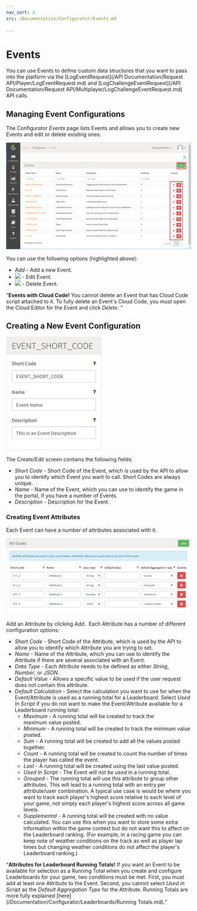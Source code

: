 ```yaml
---
nav_sort: 1
src: /Documentation/Configurator/Events.md

---
```


# Events

You can use Events to define custom data structures that you want to pass into the platform via the [LogEventRequest](/API Documentation/Request API/Player/LogEventRequest.md) and [LogChallengeEventRequest](/API Documentation/Request API/Multiplayer/LogChallengeEventRequest.md) API calls.

## Managing Event Configurations

The Configurator *Events* page lists Events and allows you to create new Events and edit or delete existing ones.

![](img/Events/4.png)

You can use the following options (highlighted above):

  * *Add* - Add a new Event.
  * ![](/img/icons/editicon.png) - Edit Event.
  * ![](/img/icons/deleteicon.png) - Delete Event.

<q>**Events with Cloud Code!** You cannot delete an Event that has Cloud Code script attached to it. To fully delete an Event's Cloud Code, you must open the Cloud Editor for the Event and click *Delete*. </q>

## Creating a New Event Configuration

![](img/Events/7.png)

The Create/Edit screen contains the following fields:

  * *Short Code* - Short Code of the Event, which is used by the API to allow you to identify which Event you want to call. Short Codes are always unique.
  * *Name* \- Name of the Event, which you can use to identify the game in the portal, if you have a number of Events.
  * *Description* \- Description for the Event.


### Creating Event Attributes

Each Event can have a number of attributes associated with it.

![](img/Events/8.png)

Add an Attribute by clicking *Add*.  Each Attribute has a number of different configuration options:

  * *Short Code* \- Short Code of the Attribute, which is used by the API to allow you to identify which Attribute you are trying to set.
  * *Name* \- Name of the Attribute, which you can use to identify the Attribute if there are several associated with an Event.
  * *Data Type* \- Each Attribute needs to be defined as either *String*, *Number*, or *JSON*.
  * *Default Value* \- Allows a specific value to be used if the user request does not contain this attribute.
  * *Default Calculation* \- Select the calculation you want to use for when the Event/Attribute is used as a running total for a Leaderboard. Select *Used In Script* if you do not want to make the Event/Attribute available for a Leaderboard running total:
    * *Maximum* \- A running total will be created to track the maximum value posted.
    * *Minimum* \- A running total will be created to track the minimum value posted.
    * *Sum* \- A running total will be created to add all the values posted together.
    * *Count* \- A running total will be created to count the number of times the player has called the event.
    * *Last* \- A running total will be created using the last value posted.
    * *Used In Script* \- The Event *will not be used* in a running total.
    * *Grouped* \- The running total will use this attribute to group other attributes. This will lead to a running total with an entry per attribute/user combination. A typical use case is would be where you want to track each player's highest score relative to each level of your game, not simply each player's highest score across all game levels.
    * *Supplemental* \- A running total will be created with no value calculated. You can use this when you want to store some extra information within the game context but do not want this to affect on the Leaderboard ranking. (For example, in a racing game you can keep note of weather conditions on the track as well as player lap times but changing weather conditions do not affect the player's Leaderboard ranking.)

<q>**Attributes for Leaderboard Running Totals!** If you want an Event to be available for selection as a Running Total when you create and configure Leaderboards for your game, two conditions must be met. First, you must add at least one Attribute to the Event. Second, you cannot select *Used in Script* as the *Default Aggregation Type* for the Attribute. Running Totals are more fully explained [here](/Documentation/Configurator/Leaderboards/Running Totals.md).</q>
